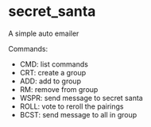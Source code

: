 # secret_santa

A simple auto emailer<br/>

Commands:
- CMD: list commands
- CRT: create a group
- ADD: add to group
- RM: remove from group
- WSPR: send message to secret santa
- ROLL: vote to reroll the pairings
- BCST: send message to all in group
